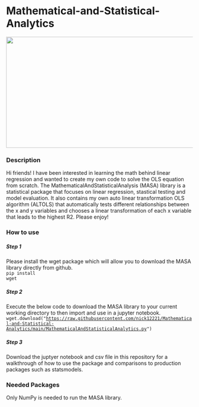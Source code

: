 # Mathematical-and-Statistical-Analytics

 <p align="center">
  <img width="600" height="300" src="https://easyreadernews.com/wp-content/uploads/2020/12/IMG_0635-2-XL.jpg">

### Description
Hi friends! I have been interested in learning the math behind linear regression and wanted to create my own code to solve the OLS equation from scratch. The MathematicalAndStatisticalAnalysis (MASA) library is a statistical package that focuses on linear regression, stastical testing and model evaluation. It also contains my own auto linear transformation OLS algorithm (ALTOLS) that automatically tests different relationships between the x and y variables and chooses a linear transformation of each x variable that leads to the highest R2. Please enjoy!

### How to use

##### Step 1
Please install the wget package which will allow you to download the MASA library directly from github. <br>
<code>pip install wget</code>

##### Step 2
Execute the below code to download the MASA library to your current working directory to then import and use in a jupyter notebook. <br>
<code>wget.download("https://raw.githubusercontent.com/nick12221/Mathematical-and-Statistical-Analytics/main/MathematicalAndStatisticalAnalytics.py")
</code>

##### Step 3
Download the juptyer notebook and csv file in this repository for a walkthrough of how to use the package and comparisons to production packages such as statsmodels. <br>

### Needed Packages
Only NumPy is needed to run the MASA library.

